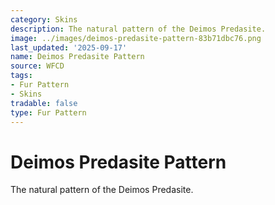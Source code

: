 ```yaml
---
category: Skins
description: The natural pattern of the Deimos Predasite.
image: ../images/deimos-predasite-pattern-83b71dbc76.png
last_updated: '2025-09-17'
name: Deimos Predasite Pattern
source: WFCD
tags:
- Fur Pattern
- Skins
tradable: false
type: Fur Pattern
---
```


# Deimos Predasite Pattern

The natural pattern of the Deimos Predasite.

